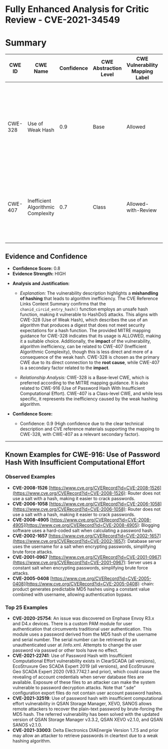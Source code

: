 # Fully Enhanced Analysis for Critic Review - CVE-2021-34549

# Summary
| CWE ID | CWE Name | Confidence | CWE Abstraction Level | CWE Vulnerability Mapping Label | CWE-Vulnerability Mapping Notes |
|---|---|---|---|---|---|
| CWE-328 | Use of Weak Hash | 0.9 | Base | Allowed | Primary CWE: The vulnerability stems from mishandling hashing, making it vulnerable to HashDoS attacks due to the use of an unsafe hash function. |
| CWE-407 | Inefficient Algorithmic Complexity | 0.7 | Class | Allowed-with-Review | Secondary Candidate: The impact of the vulnerability is algorithm inefficiency, which can lead to denial of service. |

## Evidence and Confidence

*   **Confidence Score:** 0.8
*   **Evidence Strength:** HIGH

- **Analysis and Justification:**  
  - *Explanation:* The vulnerability description highlights a **mishandling of hashing** that leads to algorithm inefficiency. The CVE Reference Links Content Summary confirms that the `chanid_circid_entry_hash()` function employs an unsafe hash function, making it vulnerable to HashDoS attacks. This aligns with CWE-328 (Use of Weak Hash), which describes the use of an algorithm that produces a digest that does not meet security expectations for a hash function. The provided MITRE mapping guidance for CWE-328 indicates that its usage is ALLOWED, making it a suitable choice. Additionally, the **impact** of the vulnerability, algorithm inefficiency, can be related to CWE-407 (Inefficient Algorithmic Complexity), though this is less direct and more of a consequence of the weak hash. CWE-328 is chosen as the primary CWE due to its direct connection to the **root cause**, while CWE-407 is a secondary factor related to the **impact**.

  - *Relationship Analysis:* CWE-328 is a Base-level CWE, which is preferred according to the MITRE mapping guidance. It is also related to CWE-916 (Use of Password Hash With Insufficient Computational Effort). CWE-407 is a Class-level CWE, and while less specific, it represents the inefficiency caused by the weak hashing algorithm.

- **Confidence Score:**  
  - Confidence: 0.9 (High confidence due to the clear technical description and CVE reference materials supporting the mapping to CWE-328, with CWE-407 as a relevant secondary factor).

---



## Known Examples for CWE-916: Use of Password Hash With Insufficient Computational Effort
### Observed Examples
- **CVE-2008-1526** [https://www.cve.org/CVERecord?id=CVE-2008-1526](https://www.cve.org/CVERecord?id=CVE-2008-1526): Router does not use a salt with a hash, making it easier to crack passwords.
- **CVE-2006-1058** [https://www.cve.org/CVERecord?id=CVE-2006-1058](https://www.cve.org/CVERecord?id=CVE-2006-1058): Router does not use a salt with a hash, making it easier to crack passwords.
- **CVE-2008-4905** [https://www.cve.org/CVERecord?id=CVE-2008-4905](https://www.cve.org/CVERecord?id=CVE-2008-4905): Blogging software uses a hard-coded salt when calculating a password hash.
- **CVE-2002-1657** [https://www.cve.org/CVERecord?id=CVE-2002-1657](https://www.cve.org/CVERecord?id=CVE-2002-1657): Database server uses the username for a salt when encrypting passwords, simplifying brute force attacks.
- **CVE-2001-0967** [https://www.cve.org/CVERecord?id=CVE-2001-0967](https://www.cve.org/CVERecord?id=CVE-2001-0967): Server uses a constant salt when encrypting passwords, simplifying brute force attacks.
- **CVE-2005-0408** [https://www.cve.org/CVERecord?id=CVE-2005-0408](https://www.cve.org/CVERecord?id=CVE-2005-0408): chain: product generates predictable MD5 hashes using a constant value combined with username, allowing authentication bypass.
### Top 25 Examples
- **CVE-2020-25754**: An issue was discovered on Enphase Envoy R3.x and D4.x devices. There is a custom PAM module for user authentication that circumvents traditional user authentication. This module uses a password derived from the MD5 hash of the username and serial number. The serial number can be retrieved by an unauthenticated user at /info.xml. Attempts to change the user password via passwd or other tools have no effect.
- **CVE-2021-22741**: Use of Password Hash with Insufficient Computational Effort vulnerability exists in ClearSCADA (all versions), EcoStruxure Geo SCADA Expert 2019 (all versions), and EcoStruxure Geo SCADA Expert 2020 (V83.7742.1 and prior), which could cause the revealing of account credentials when server database files are available. Exposure of these files to an attacker can make the system vulnerable to password decryption attacks. Note that “.sde” configuration export files do not contain user account password hashes.
- **CVE-2021-32519**: Use of password hash with insufficient computational effort vulnerability in QSAN Storage Manager, XEVO, SANOS allows remote attackers to recover the plain-text password by brute-forcing the MD5 hash. The referred vulnerability has been solved with the updated version of QSAN Storage Manager v3.3.2, QSAN XEVO v2.1.0, and QSAN SANOS v2.1.0.
- **CVE-2021-33003**: Delta Electronics DIAEnergie Version 1.7.5 and prior may allow an attacker to retrieve passwords in cleartext due to a weak hashing algorithm.

